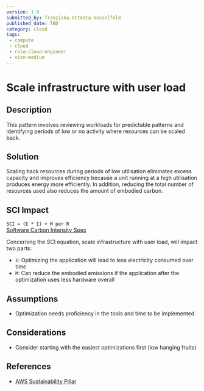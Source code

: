 ```yaml
---
version: 1.0
submitted_by: franziska-nttdata-hesselfeld
published_date: TBD
category: cloud
tags: 
 - compute
 - cloud
 - role:cloud-engineer
 - size:medium
---
```


# Scale infrastructure with user load

## Description

This pattern involves reviewing workloads for predictable patterns and identifying periods of low or no activity where resources can be scaled back.

## Solution

Scaling back resources during periods of low utilisation eliminates excess capacity and improves efficiency because a unit running at a high utilisation produces energy more efficiently. In addition, reducing the total number of resources used also reduces the amount of embodied carbon.

## SCI Impact

`SCI = (E * I) + M per R`  
[Software Carbon Intensity Spec](https://grnsft.org/sci)

Concerning the SCI equation, scale infrastructure with user load, will impact two parts:

- `E`: Optimizing the application will lead to less electricity consumed over time
- `M`: Can reduce the embodied emissions if the application after the optimization uses less hardware overall

## Assumptions

- Optimization needs proficiency in the tools and time to be implemented.

## Considerations

- Consider starting with the easiest optimizations first (low hanging fruits)

## References

- [AWS Sustainability Pillar](https://docs.aws.amazon.com/wellarchitected/latest/sustainability-pillar/sus_sus_user_a2.html)
